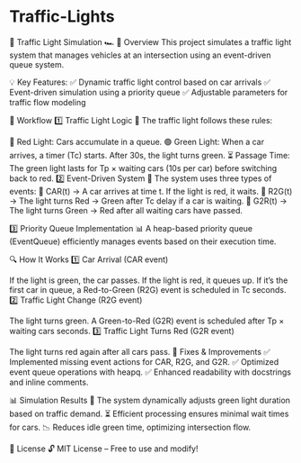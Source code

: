 # Traffic-Lights

🚦 Traffic Light Simulation 🏎️
📌 Overview
This project simulates a traffic light system that manages vehicles at an intersection using an event-driven queue system.

💡 Key Features:
✅ Dynamic traffic light control based on car arrivals
✅ Event-driven simulation using a priority queue
✅ Adjustable parameters for traffic flow modeling

📂 Workflow
1️⃣ Traffic Light Logic 🚦
The traffic light follows these rules:

🔴 Red Light: Cars accumulate in a queue.
🟢 Green Light: When a car arrives, a timer (Tc) starts. After 30s, the light turns green.
⏳ Passage Time: The green light lasts for Tp × waiting cars (10s per car) before switching back to red.
2️⃣ Event-Driven System 📆
The system uses three types of events:
🔹 CAR(t) → A car arrives at time t. If the light is red, it waits.
🔹 R2G(t) → The light turns Red → Green after Tc delay if a car is waiting.
🔹 G2R(t) → The light turns Green → Red after all waiting cars have passed.

3️⃣ Priority Queue Implementation 📊
A heap-based priority queue (EventQueue) efficiently manages events based on their execution time.

🔍 How It Works
1️⃣ Car Arrival (CAR event)

If the light is green, the car passes.
If the light is red, it queues up.
If it’s the first car in queue, a Red-to-Green (R2G) event is scheduled in Tc seconds.
2️⃣ Traffic Light Change (R2G event)

The light turns green.
A Green-to-Red (G2R) event is scheduled after Tp × waiting cars seconds.
3️⃣ Traffic Light Turns Red (G2R event)

The light turns red again after all cars pass.
🐞 Fixes & Improvements
✅ Implemented missing event actions for CAR, R2G, and G2R.
✅ Optimized event queue operations with heapq.
✅ Enhanced readability with docstrings and inline comments.

📊 Simulation Results
🚗 The system dynamically adjusts green light duration based on traffic demand.
⏳ Efficient processing ensures minimal wait times for cars.
📉 Reduces idle green time, optimizing intersection flow.

📜 License
🔓 MIT License – Free to use and modify!
